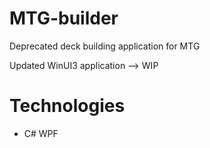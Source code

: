 # MTG-builder
Deprecated deck building application for MTG

Updated WinUI3 application --> WIP []()

# Technologies
* C# WPF
